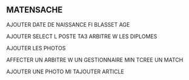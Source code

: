 ## MATENSACHE
AJOUTER DATE DE NAISSANCE FI BLASSET AGE

AJOUTER SELECT L POSTE TA3 ARBITRE W LES DIPLOMES 

AJOUTER LES PHOTOS 

AFFECTER UN ARBITRE W UN GESTIONNAIRE MIN TCREE UN MATCH 

AJOUTER UNE PHOTO MI TAJOUTER ARTICLE 


